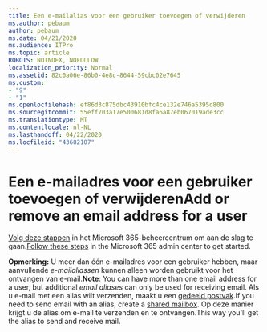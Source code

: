 ```yaml
---
title: Een e-mailalias voor een gebruiker toevoegen of verwijderen
ms.author: pebaum
author: pebaum
ms.date: 04/21/2020
ms.audience: ITPro
ms.topic: article
ROBOTS: NOINDEX, NOFOLLOW
localization_priority: Normal
ms.assetid: 82c0a06e-86b0-4e8c-8644-59cbc02e7645
ms.custom:
- "9"
- "1"
ms.openlocfilehash: ef86d3c875dbc43910bfc4ce132e746a5395d800
ms.sourcegitcommit: 55eff703a17e500681d8fa6a87eb067019ade3cc
ms.translationtype: MT
ms.contentlocale: nl-NL
ms.lasthandoff: 04/22/2020
ms.locfileid: "43682107"
---
```

# <a name="add-or-remove-an-email-address-for-a-user"></a><span data-ttu-id="79cc8-102">Een e-mailadres voor een gebruiker toevoegen of verwijderen</span><span class="sxs-lookup"><span data-stu-id="79cc8-102">Add or remove an email address for a user</span></span>

<span data-ttu-id="79cc8-103">[Volg deze stappen](https://portal.office.com/AdminPortal/Home#/AssistedGuide/addemailoptions) in het Microsoft 365-beheercentrum om aan de slag te gaan.</span><span class="sxs-lookup"><span data-stu-id="79cc8-103">[Follow these steps](https://portal.office.com/AdminPortal/Home#/AssistedGuide/addemailoptions) in the Microsoft 365 admin center to get started.</span></span>

 <span data-ttu-id="79cc8-104">**Opmerking:** U meer dan één e-mailadres voor een gebruiker hebben, maar aanvullende *e-mailaliassen* kunnen alleen worden gebruikt voor het ontvangen van e-mail.</span><span class="sxs-lookup"><span data-stu-id="79cc8-104">**Note**: You can have more than one email address for a user, but additional  *email aliases*  can only be used for receiving email.</span></span> <span data-ttu-id="79cc8-105">Als u e-mail met een alias wilt verzenden, maakt u een [gedeeld postvak](https://docs.microsoft.com/office365/admin/email/create-a-shared-mailbox).</span><span class="sxs-lookup"><span data-stu-id="79cc8-105">If you need to send email with an alias, create a [shared mailbox](https://docs.microsoft.com/office365/admin/email/create-a-shared-mailbox).</span></span> <span data-ttu-id="79cc8-106">Op deze manier krijgt u de alias om e-mail te verzenden en te ontvangen.</span><span class="sxs-lookup"><span data-stu-id="79cc8-106">This way you'll get the alias to send and receive mail.</span></span>
  